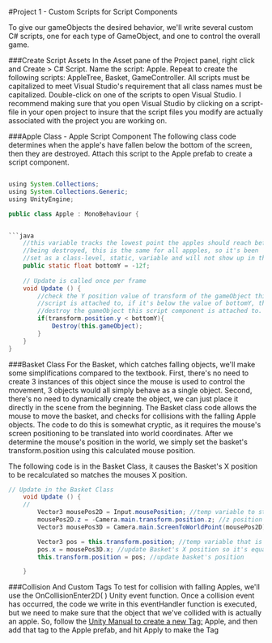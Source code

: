 #Project 1 - Custom Scripts for Script Components

To give our gameObjects the desired behavior, we'll write several custom C# scripts, one for each type of GameObject, and one to control the overall game.  

###Create Script Assets
In the Asset pane of the Project panel, right click and Create > C# Script.  Name the script: Apple.  Repeat to create the following scripts:  AppleTree, Basket, GameController.  All scripts must be capitalized to meet Visual Studio's requirement that all class names must be capitalized.   Double-click on one of the scripts to open Visual Studio.  I recommend making sure that you open Visual Studio by clicking on a script-file in your open project to insure that the script files you modify are actually associated with the project you are working on.  

###Apple Class - Apple Script Component
The following class code determines when the apple's have fallen below the bottom of the screen, then they are destroyed.
Attach this script to the Apple prefab to create a script component.  


```java

using System.Collections;
using System.Collections.Generic;
using UnityEngine;

public class Apple : MonoBehaviour {


```java
    //this variable tracks the lowest point the apples should reach before 
    //being destroyed, this is the same for all appples, so it's been
    //set as a class-level, static, variable and will not show up in the inspector.
    public static float bottomY = -12f;
	
	// Update is called once per frame
	void Update () {
        //check the Y position value of transform of the gameObject this 
        //script is attached to, if it's below the value of bottomY, then
        //destroy the gameObject this script component is attached to.
        if(transform.position.y < bottomY){
            Destroy(this.gameObject);
        }
	}
}

```

###Basket Class
For the Basket, which catches falling objects, we'll make some simplifications compared to the textbook.  First, there's no need to create 3 instances of this object since the mouse is used to control the movement, 3 objects would all simply behave as a single object.  Second, there's no need to dynamically create the object, we can just place it directly in the scene from the beginning.  The Basket class code allows the mouse to move the basket, and checks for collisions with the falling Apple objects.  The code to do this is somewhat cryptic, as it requires the mouse's screen positioning to be translated into world coordinates.  After we determine the mouse's position in the world, we simply set the basket's transform.position using this calculated mouse position. 

The following code is in the Basket Class, it causes the Basket's X position to be recalculated so matches the mouses X position.   

	

```java
// Update in the Basket Class
	void Update () {
	//
        Vector3 mousePos2D = Input.mousePosition; //temp variable to store the mousePosition on the screen
        mousePos2D.z = -Camera.main.transform.position.z; //z position caclulation based on camera z position
        Vector3 mousePos3D = Camera.main.ScreenToWorldPoint(mousePos2D); //calculate the mouse position inside the world space coordinate system

        Vector3 pos = this.transform.position; //temp variable that is the Basket's current position
        pos.x = mousePos3D.x; //update Basket's X position so it's equal to mouseX
        this.transform.position = pos; //update basket's position

	}
```


###Collision And Custom Tags
To test for collision with falling Apples, we'll use the OnCollisionEnter2D( ) Unity event function.  Once a collision event has occurred, the code we write in this eventHandler function is executed, but we need to make sure that the object that we've collided with is actually an apple. So, follow the [Unity Manual to create a new Tag:](https://docs.unity3d.com/Manual/Tags.html) Apple, and then add that tag to the Apple prefab, and hit Apply to make the Tag 




  
